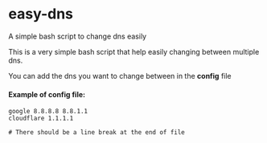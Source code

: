 # easy-dns
A simple bash script to change dns easily

This is a very simple bash script that help easily changing between multiple dns.

You can add the dns you want to change between in the __config__ file

#### Example of config file:

    google 8.8.8.8 8.8.1.1  
    cloudflare 1.1.1.1   

    # There should be a line break at the end of file


